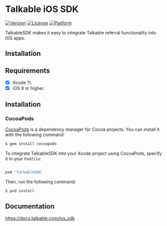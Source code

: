 # Talkable iOS SDK

[![Version](https://img.shields.io/cocoapods/v/TalkableSDK.svg?style=flat-square)](http://cocoapods.org/pods/TalkableSDK)
[![License](https://img.shields.io/cocoapods/l/TalkableSDK.svg?style=flat-square)](http://cocoapods.org/pods/TalkableSDK)
[![Platform](https://img.shields.io/cocoapods/p/TalkableSDK.svg?style=flat-square)](http://cocoapods.org/pods/TalkableSDK)

TalkableSDK makes it easy to integrate Talkable referral functionality into iOS apps.

## Installation

## Requirements
- [x] Xcode 11.
- [x] iOS 9 or higher.

## Installation
### CocoaPods

[CocoaPods](http://cocoapods.org) is a dependency manager for Cocoa projects. You can install it with the following command:

```bash
$ gem install cocoapods
```

To integrate TalkableSDK into your Xcode project using CocoaPods, specify it in your `Podfile`:

```ruby

pod 'TalkableSDK'

```

Then, run the following command:

```bash
$ pod install
```

## Documentation

<https://docs.talkable.com/ios_sdk>
